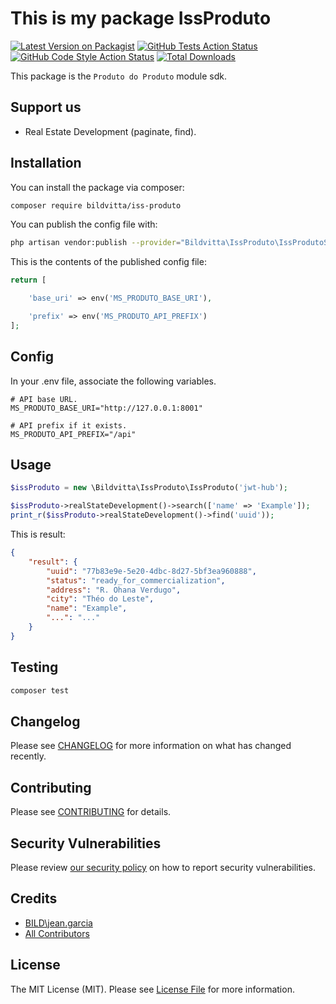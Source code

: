 # This is my package IssProduto

[![Latest Version on Packagist](https://img.shields.io/packagist/v/bildvitta/iss-produto.svg?style=flat-square)](https://packagist.org/packages/bildvitta/iss-produto)
[![GitHub Tests Action Status](https://img.shields.io/github/workflow/status/bildvitta/iss-produto/run-tests?label=tests)](https://github.com/bildvitta/iss-produto/actions?query=workflow%3Arun-tests+branch%3Amain)
[![GitHub Code Style Action Status](https://img.shields.io/github/workflow/status/bildvitta/iss-produto/Check%20&%20fix%20styling?label=code%20style)](https://github.com/bildvitta/iss-produto/actions?query=workflow%3A"Check+%26+fix+styling"+branch%3Amain)
[![Total Downloads](https://img.shields.io/packagist/dt/bildvitta/iss-produto.svg?style=flat-square)](https://packagist.org/packages/bildvitta/iss-produto)

This package is the `Produto do Produto` module sdk.

## Support us

- Real Estate Development (paginate, find).

## Installation

You can install the package via composer:

```bash
composer require bildvitta/iss-produto
```

You can publish the config file with:

```bash
php artisan vendor:publish --provider="Bildvitta\IssProduto\IssProdutoServiceProvider" --tag="iss-produto-config"
```

This is the contents of the published config file:

```php
return [

    'base_uri' => env('MS_PRODUTO_BASE_URI'),

    'prefix' => env('MS_PRODUTO_API_PREFIX')
];
```

## Config

In your .env file, associate the following variables.

````dotenv
# API base URL.
MS_PRODUTO_BASE_URI="http://127.0.0.1:8001"

# API prefix if it exists.
MS_PRODUTO_API_PREFIX="/api"
````

## Usage

```php
$issProduto = new \Bildvitta\IssProduto\IssProduto('jwt-hub');

$issProduto->realStateDevelopment()->search(['name' => 'Example']);
print_r($issProduto->realStateDevelopment()->find('uuid'));
```

This is result:

`````json
{
    "result": {
        "uuid": "77b83e9e-5e20-4dbc-8d27-5bf3ea960888",
        "status": "ready_for_commercialization",
        "address": "R. Ohana Verdugo",
        "city": "Théo do Leste",
        "name": "Example",
        "...": "..."
    }
}
`````

## Testing

```bash
composer test
```

## Changelog

Please see [CHANGELOG](CHANGELOG.md) for more information on what has changed recently.

## Contributing

Please see [CONTRIBUTING](.github/CONTRIBUTING.md) for details.

## Security Vulnerabilities

Please review [our security policy](../../security/policy) on how to report security vulnerabilities.

## Credits

- [BILD\jean.garcia](https://github.com/SOSTheBlack)
- [All Contributors](../../contributors)

## License

The MIT License (MIT). Please see [License File](LICENSE.md) for more information.
